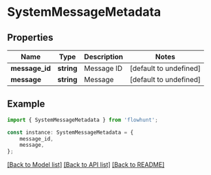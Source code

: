 # SystemMessageMetadata


## Properties

Name | Type | Description | Notes
------------ | ------------- | ------------- | -------------
**message_id** | **string** | Message ID | [default to undefined]
**message** | **string** | Message | [default to undefined]

## Example

```typescript
import { SystemMessageMetadata } from 'flowhunt';

const instance: SystemMessageMetadata = {
    message_id,
    message,
};
```

[[Back to Model list]](../README.md#documentation-for-models) [[Back to API list]](../README.md#documentation-for-api-endpoints) [[Back to README]](../README.md)
